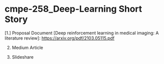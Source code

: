 # cmpe-258_Deep-Learning Short Story 

[1.] Proposal Document [Deep reinforcement learning in medical imaging: A literature review]: https://arxiv.org/pdf/2103.05115.pdf

2. Medium Article

3. Slideshare 

